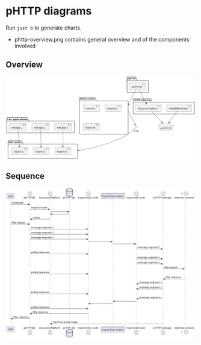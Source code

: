 # pHTTP diagrams

Run `just b` to generate charts.

- phttp-overview.png contains general overview and of the components involved

## Overview

![pHTTP overview](assets/phttp-overview.png)

## Sequence

![pHTTP sequence](assets/phttp-sequence.png)
